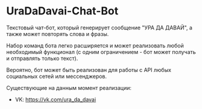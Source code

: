 # UraDaDavai-Chat-Bot
Текстовый чат-бот, который генерирует сообщение "УРА ДА ДАВАЙ", а также может повторять слова и фразы.

Набор команд бота легко расширяется и может реализовать любой необходимый функционал (с одним ограничением - бот может получать и отправлять только текст).

Вероятно, бот может быть реализован для работы с API любых социальных сетей или мессенджеров.

Существующие на данным момент реализации:
- VK: https://vk.com/ura_da_davai
